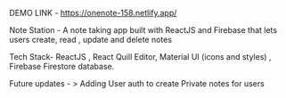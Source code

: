 DEMO LINK - https://onenote-158.netlify.app/


Note Station - A note taking app built with ReactJS and Firebase that lets users create, read , update and delete notes

Tech Stack- ReactJS , React Quill Editor, Material UI (icons and styles) , Firebase Firestore database.

Future updates - > Adding User auth to create Private notes for users

